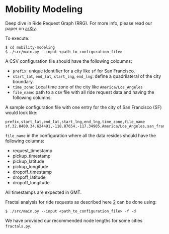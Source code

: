 Mobility Modeling
===================

Deep dive in Ride Request Graph (RRG). For more info, please read our paper on [arXiv][1].

To execute: 
```
$ cd mobility-modeling
$ ./src/main.py --input <path_to_configuration_file>
```

A CSV configuration file should have the following coloumns:
* `prefix`: unique identifier for a city like `sf` for San Francisco.
* `start_lat`, `end_lat`, `start_lng`, `end_lng`: define a quadrilateral of the city boundary.
* `time_zone`: Local time zone of the city like `America/Los_Angeles`
* `file_name`: path to a csv file with all ride request data and having the following columns:


A sample configuration file with one entry for the city of San Francisco (SF) would look like:
```
prefix,start_lat,end_lat,start_lng,end_lng,time_zone,file_name
sf,32.8400,34.624491,-118.87654,-117.34905,America/Los_Angeles,san_francisco.csv
```
`file_name` in the configuration where all the data resides should have the following columns:
 * request_timestamp
 * pickup_timestamp
 * pickup_latitude
 * pickup_longitude
 * dropoff_timestamp
 * dropoff_latitude
 * dropoff_longitude

All timestamps are expected in GMT. 

Fractal analysis for ride requests as described here [2] can be done using:
```
$ ./src/main.py --input <path_to_configuration_file> -f -d 
```
We have provided our recommended node lengths for some cities `fractals.py`.


[1]:https://arxiv.org/abs/1701.06635 
[2]:https://arxiv.org/pdf/1712.01235.pdf
